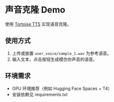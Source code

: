 # 声音克隆 Demo

使用 [Tortoise TTS](https://github.com/neonbjb/tortoise-tts) 实现语音克隆。

## 使用方式
1. 上传或放置 `user_voice/sample_1.wav` 为参考语音。
2. 输入文本，点击按钮生成模仿你声音的语音。

## 环境需求
- GPU 环境推荐（例如 Hugging Face Spaces + T4）
- 安装依赖见 requirements.txt